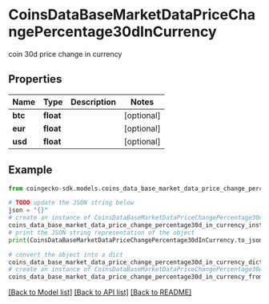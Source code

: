 # CoinsDataBaseMarketDataPriceChangePercentage30dInCurrency

coin 30d price change in currency

## Properties

Name | Type | Description | Notes
------------ | ------------- | ------------- | -------------
**btc** | **float** |  | [optional] 
**eur** | **float** |  | [optional] 
**usd** | **float** |  | [optional] 

## Example

```python
from coingecko-sdk.models.coins_data_base_market_data_price_change_percentage30d_in_currency import CoinsDataBaseMarketDataPriceChangePercentage30dInCurrency

# TODO update the JSON string below
json = "{}"
# create an instance of CoinsDataBaseMarketDataPriceChangePercentage30dInCurrency from a JSON string
coins_data_base_market_data_price_change_percentage30d_in_currency_instance = CoinsDataBaseMarketDataPriceChangePercentage30dInCurrency.from_json(json)
# print the JSON string representation of the object
print(CoinsDataBaseMarketDataPriceChangePercentage30dInCurrency.to_json())

# convert the object into a dict
coins_data_base_market_data_price_change_percentage30d_in_currency_dict = coins_data_base_market_data_price_change_percentage30d_in_currency_instance.to_dict()
# create an instance of CoinsDataBaseMarketDataPriceChangePercentage30dInCurrency from a dict
coins_data_base_market_data_price_change_percentage30d_in_currency_from_dict = CoinsDataBaseMarketDataPriceChangePercentage30dInCurrency.from_dict(coins_data_base_market_data_price_change_percentage30d_in_currency_dict)
```
[[Back to Model list]](../README.md#documentation-for-models) [[Back to API list]](../README.md#documentation-for-api-endpoints) [[Back to README]](../README.md)


